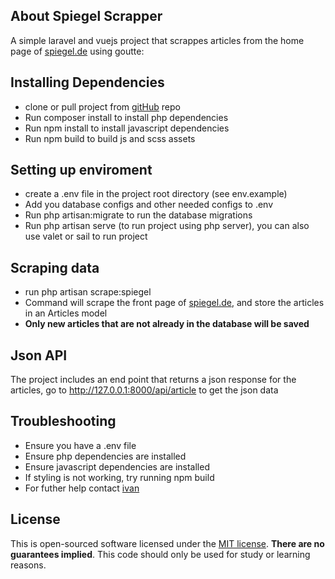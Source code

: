 ## About Spiegel Scrapper

A simple laravel and vuejs project that scrappes articles from the home page of
[spiegel.de](https://www.spiegel.de/politik/) using goutte:

## Installing Dependencies
- clone or pull project from [gitHub](https://github.com/ivansempijja/spiegel_scrapper) repo
- Run composer install to install php dependencies
- Run npm install to install javascript dependencies
- Run npm build to build js and scss assets

## Setting up enviroment
- create a .env file in the project root directory (see env.example)
- Add you database configs and other needed configs to .env
- Run php artisan:migrate to run the database migrations
- Run php artisan serve (to run project using php server), you can also use
valet or sail to run project

## Scraping data
- run php artisan scrape:spiegel
- Command will scrape the front page of [spiegel.de](https://www.spiegel.de/politik/),
and store the articles in an Articles model
- **Only new articles that are not already in the database will be saved**

## Json API
The project includes an end point that returns a json response for the articles,
go to http://127.0.0.1:8000/api/article to get the json data

## Troubleshooting
- Ensure you have a .env file
- Ensure php dependencies are installed
- Ensure javascript dependencies are installed
- If styling is not working, try running npm build
- For futher help contact [ivan](mailto:ivansempijja@gmail.com)

## License

This is open-sourced software licensed under the [MIT license](https://opensource.org/licenses/MIT).
**There are no guarantees implied**. This code should only be used for study or learning reasons.
